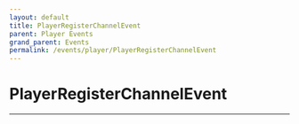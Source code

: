 ```yaml
---
layout: default
title: PlayerRegisterChannelEvent
parent: Player Events
grand_parent: Events
permalink: /events/player/PlayerRegisterChannelEvent
---
```


# PlayerRegisterChannelEvent

---
